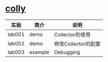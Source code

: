 # [colly](https://github.com/gocolly/colly)

|实验|简介|说明|
|---|---|---|
|lab001|demo|Collector的使用|
|lab002|demo|修改Collector的配置|
|lab003|example|Debugging|